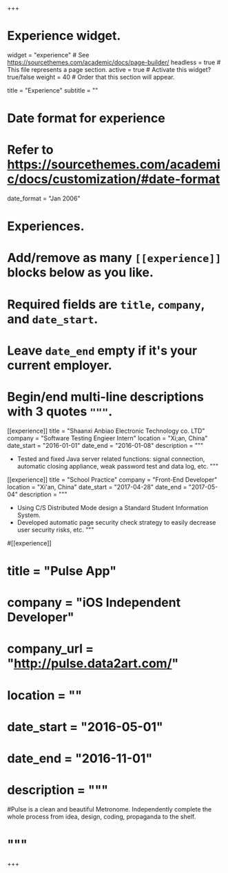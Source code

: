 +++
# Experience widget.
widget = "experience"  # See https://sourcethemes.com/academic/docs/page-builder/
headless = true  # This file represents a page section.
active = true  # Activate this widget? true/false
weight = 40  # Order that this section will appear.

title = "Experience"
subtitle = ""

# Date format for experience
#   Refer to https://sourcethemes.com/academic/docs/customization/#date-format
date_format = "Jan 2006"

# Experiences.
#   Add/remove as many `[[experience]]` blocks below as you like.
#   Required fields are `title`, `company`, and `date_start`.
#   Leave `date_end` empty if it's your current employer.
#   Begin/end multi-line descriptions with 3 quotes `"""`.
[[experience]]
  title = "Shaanxi Anbiao Electronic Technology co. LTD"
  company = "Software Testing Engieer Intern"
  location = "Xi;an, China"
  date_start = "2016-01-01"
  date_end = "2016-01-08"
  description = """
  - Tested and fixed Java server related functions: signal connection, automatic closing appliance, weak password test and data log, etc.
  """

[[experience]]
  title = "School Practice"
  company = "Front-End Developer"
  location = "Xi'an, China"
  date_start = "2017-04-28"
  date_end = "2017-05-04"
  description = """
  - Using C/S Distributed Mode design a Standard Student Information System.
  - Developed automatic page security check strategy to easily decrease user security risks, etc.
  """

#[[experience]]
#  title = "Pulse App"
#  company = "iOS Independent Developer"
#  company_url = "http://pulse.data2art.com/"
#  location = ""
#  date_start = "2016-05-01"
#  date_end = "2016-11-01"
#  description = """
#Pulse is a clean and beautiful Metronome. Independently complete the whole process from idea, design, coding, propaganda to the shelf.
#  """
+++
